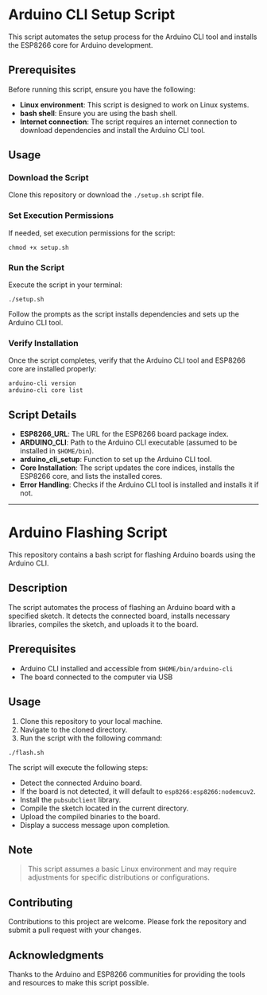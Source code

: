 # Arduino CLI Setup Script

This script automates the setup process for the Arduino CLI tool and installs the ESP8266 core for Arduino development.

## Prerequisites

Before running this script, ensure you have the following:

- **Linux environment**: This script is designed to work on Linux systems.
- **bash shell**: Ensure you are using the bash shell.
- **Internet connection**: The script requires an internet connection to download dependencies and install the Arduino CLI tool.

## Usage

### Download the Script
Clone this repository or download the `./setup.sh` script file.

### Set Execution Permissions
If needed, set execution permissions for the script:
```
chmod +x setup.sh
```

### Run the Script
Execute the script in your terminal:
```
./setup.sh
```

Follow the prompts as the script installs dependencies and sets up the Arduino CLI tool.

### Verify Installation
Once the script completes, verify that the Arduino CLI tool and ESP8266 core are installed properly:
```
arduino-cli version
arduino-cli core list
```


## Script Details

- **ESP8266_URL**: The URL for the ESP8266 board package index.
- **ARDUINO_CLI**: Path to the Arduino CLI executable (assumed to be installed in `$HOME/bin`).
- **arduino_cli_setup**: Function to set up the Arduino CLI tool.
- **Core Installation**: The script updates the core indices, installs the ESP8266 core, and lists the installed cores.
- **Error Handling**: Checks if the Arduino CLI tool is installed and installs it if not.


---

# Arduino Flashing Script

This repository contains a bash script for flashing Arduino boards using the Arduino CLI.

## Description

The script automates the process of flashing an Arduino board with a specified sketch. It detects the connected board, installs necessary libraries, compiles the sketch, and uploads it to the board.

## Prerequisites

- Arduino CLI installed and accessible from `$HOME/bin/arduino-cli`
- The board connected to the computer via USB

## Usage

1. Clone this repository to your local machine.
2. Navigate to the cloned directory.
3. Run the script with the following command:
```
./flash.sh
```

The script will execute the following steps:
- Detect the connected Arduino board.
- If the board is not detected, it will default to `esp8266:esp8266:nodemcuv2`.
- Install the `pubsubclient` library.
- Compile the sketch located in the current directory.
- Upload the compiled binaries to the board.
- Display a success message upon completion.

## Note

>This script assumes a basic Linux environment and may require adjustments for specific distributions or configurations.

## Contributing

Contributions to this project are welcome. Please fork the repository and submit a pull request with your changes.

## Acknowledgments

Thanks to the Arduino and ESP8266 communities for providing the tools and resources to make this script possible.
